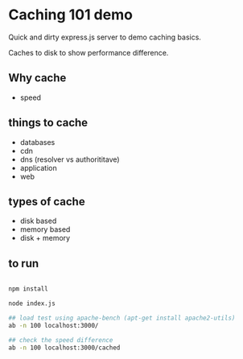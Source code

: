 # Caching 101 demo

Quick and dirty express.js server to demo caching basics.

Caches to disk to show performance difference.

## Why cache

- speed

## things to cache

- databases
- cdn
- dns (resolver vs authorititave)
- application
- web

## types of cache

- disk based
- memory based
- disk + memory

## to run

```bash

npm install

node index.js

## load test using apache-bench (apt-get install apache2-utils)
ab -n 100 localhost:3000/

## check the speed difference
ab -n 100 localhost:3000/cached
```